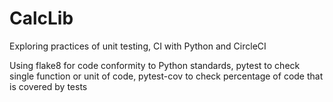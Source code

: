 # CalcLib
Exploring practices of unit testing, CI with Python and CircleCI

Using flake8 for code conformity to Python standards, pytest to check single function or unit of code, 
pytest-cov to check percentage of code that is covered by tests
